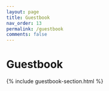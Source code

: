 ```yaml
---
layout: page
title: Guestbook
nav_order: 13
permalink: /guestbook
comments: false
---
```


# Guestbook

{% include guestbook-section.html %}
